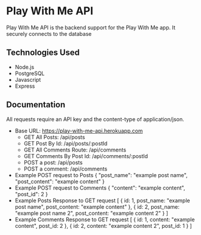 # Play With Me API
Play With Me API is the backend support for the Play With Me app. It securely connects to the database

## Technologies Used
- Node.js
- PostgreSQL
- Javascript
- Express

## Documentation
All requests require an API key and the content-type of application/json. 
- Base URL: https://play-with-me-api.herokuapp.com
    - GET All Posts: /api/posts
    - GET Post By Id: /api/posts/:postId
    - GET All Comments Route: /api/comments
    - GET Comments By Post Id: /api/comments/:postId
    - POST a post: /api/posts
    - POST a comment: /api/comments
- Example POST request to Posts
    {
        "post_name": "example post name",
        "post_content": "example content"
    }
- Example POST request to Comments
    {
        "content": "example content",
        "post_id": 2
    }
- Example Posts Response to GET request
    [
        {
            id: 1,
            post_name: "example post name",
            post_content: "example content"
        },
        {
            id: 2,
            post_name: "example post name 2",
            post_content: "example content 2"
        }
    ]
- Example Comments Response to GET request
     [
        {
            id: 1,
            content: "example content",
            post_id: 2
        },
        {
            id: 2,
            content: "example content 2",
            post_id: 1
        }
    ]
